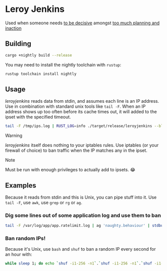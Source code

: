 # Leroy Jenkins

Used when someone needs [to be decisive](https://www.youtube.com/watch?v=mLyOj_QD4a4) amongst [too much planning and inaction](https://www.youtube.com/watch?v=km5FAAQLUT8)

## Building

```sh
cargo +nightly build --release
```

You may need to install the nightly toolchain with `rustup`:

```sh
rustup toolchain install nightly
```

## Usage

*leroyjenkins* reads data from stdin, and assumes each line is an IP address. Use in combination with standard unix tools like `tail -F`. When an IP address shows up too often before its cache times out, it will added to the ipset with the specified timeout.

```sh
tail -F /tmp/ips.log | RUST_LOG=info ./target/release/leroyjenkins --bl-period=1m --bl-threshold=100 --ipset-base-time=100s --ipset-ban-ttl=1d --ipset-ipv6-name=leroy6 --ipset-ipv4-name=leroy4
```

> [!WARNING]
> *leroyjenkins* itself does nothing to your iptables rules. Use iptables (or your firewall of choice) to ban traffic when the IP matches any in the ipset.

> [!NOTE]
> Must be run with enough privileges to actually add to ipsets. :joy:

## Examples

Because it reads from stdin and this is Unix, you can pipe stuff into it. Use `tail -F`, use `awk`, use `grep` or `rg` or `ag`.

### Dig some lines out of some application log and use them to ban

```sh
tail -F /var/log/app/app.ratelimit.log | ag 'naughty.behaviour' | stdbuf --output=L awk '{print $NF}' | leroyjenkins $LEROY_ARGS
```

### Ban random IPs!

Because it's Unix, use `bash` and `shuf` to ban a random IP every second for an hour with:

```sh
while sleep 1; do echo `shuf -i1-256 -n1`.`shuf -i1-256 -n1`.`shuf -i1-256 -n1`.`shuf -i1-256 -n1`; done | RUST_LOG=info ./target/release/leroyjenkins --bl-period=10s --bl-threshold=0 --ipset-base-time=100s --ipset-ban-ttl=1h --ipset-ipv6-name=leroy6 --ipset-ipv4-name=leroy4
```
